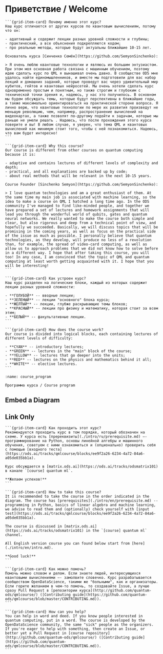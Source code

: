 # Приветствие / Welcome

<!-- Этот курс позволит вам погрузиться в удивительный мир квантового машинного обучения! -->

````{grid}
```{grid-item-card} Почему именно этот курс?
Наш курс отличается от других курсов по квантовым вычислениям, потому что он:

- адаптивный и содержит лекции разных уровней сложности и глубины;
- практический, а все объяснения подкрепляются кодом;
- про реальные методы, которые будут актуальны ближайшие 10-15 лет.

Основатель курса [Синченко Семён](https://github.com/SemyonSinchenko):

> Я очень люблю квантовые технологии и являюсь их большим энтузиастом. При этом моя основная работа связана с машинным обучением, поэтому идею сделать курс по QML я вынашивал очень давно. В сообществе ODS мне удалось найти единомышленников, и вместе мы подготовили для вас набор лекций и домашних заданий, которые проведут вас через удивительный мир кубитов, гейтов и квантовых нейросетей. Мы очень хотели сделать курс одновременно простым и понятным, но также строгим и глубоким с технической точки зрения и, надеюсь, у нас это получилось. В основном мы будем обсуждать темы, которые будут перспективны в ближайшие годы, а также максимально ориентироваться на практической стороне вопроса. Я лично верю, что квантовые технологии по мере их развития произведут не меньшую революцию, чем, например, распространение вычислений на видеокартах, а также позволят по-другому подойти к задачам, которые мы раньше не умели решать . Надеюсь, что после прохождения этого курса поверите и вы! В любом случае, я уверен, что тема QML и квантовых вычислений как минимум стоит того, чтобы с ней познакомиться. Надеюсь, что вам будет интересно!
```

```{grid-item-card} Why this course?
Our course is different from other courses on quantum computing because it is:

- adaptive and contains lectures of different levels of complexity and depth;
- practical, and all explanations are backed up by code;
- about real methods that will be relevant in the next 10-15 years.

Course Founder [Sinchenko Semyon](https://github.com/SemyonSinchenko):

> I love quantum technologies and am a great enthusiast of them. At the same time my main job is associated with machine learning, so the idea to make a course on QML I hatched a long time ago. In the ODS community I've managed to find like-minded people, and together we have prepared a set of lectures and homework assignments that will lead you through the wonderful world of qubits, gates and quantum neural networks. We really wanted to make the course both simple and clear, but also rigorous and deep from a technical point of view, and hopefully we succeeded. Basically, we will discuss topics that will be promising in the coming years, as well as focus on the practical side of the issue as much as possible. I personally believe that quantum technologies, as they develop, will produce no less of a revolution than, for example, the spread of video-card computing, as well as allow us to approach problems that we did not know how to solve before in a different way. I hope that after taking this course, you will too! In any case, I am convinced that the topic of QML and quantum computing at least worth getting acquainted with it. I hope that you will be interesting!
```
````

````{grid}
```{grid-item-card} Как устроен курс?
Наш курс разделен на логические блоки, каждый из которых содержит лекции разных уровней сложности:

- **ГОЛУБОЙ** -- вводные лекции;
- **ЗЕЛЕНЫЙ** -- лекции "основного" блока курса;
- **ЖЕЛТЫЙ** -- лекции, глубже раскрывающие темы блоков;
- **КРАСНЫЙ** -- лекции про физику и математику, которая стоит за всем этим;
- **БЕЛЫЙ** -- факультативные лекции.
```

```{grid-item-card} How does the course work?
Our course is divided into logical blocks, each containing lectures of different levels of difficulty:

- **CYAN** -- introductory lectures;
- **GREEN** -- lectures in the "main" block of the course;
- **YELLOW** -- lectures that go deeper into the units;
- **RED** -- lectures on the physics and mathematics behind it all;
- **WHITE** -- elective lectures.
```
````

```{figure} /_static/index/program.png
:name: course_program

Программа курса / Course program
```


## Embed a Diagram

<!-- ![Diagram Image Link](/_static/index/program.plantuml) -->

## Link Only

<!-- [Diagram Image Link](/_static/index/program.plantuml) -->

````{grid}
```{grid-item-card} Как проходить этот курс?
Рекомендуется проходить курс в том порядке, который обозначен на схеме. У курса есть [пререквизиты](./intro/ru/prerequisite.md) –- программирование на Python, основы линейной алгебры и машинного обучения, советуем с ними ознакомиться и (опционально) проверить себя с помощью [входного теста](https://ods.ai/tracks/qmlcourse/blocks/ee9f2a26-6234-4a72-84a6-a05de035bb1a).

Курс обсуждается в [matrix.ods.ai](https://ods.ai/tracks/odsmatrix101) в канале `[course] quantum ml`.

**Желаем успехов!**
```

```{grid-item-card} How to take this course?
It is recommended to take the course in the order indicated in the diagram. The course has [prerequisites](./intro/en/prerequisite.md) -- programming in Python, basics of linear algebra and machine learning, we advise to read them and (optionally) check yourself with [input test](https://ods.ai/tracks/qmlcourse/blocks/ee9f2a26-6234-4a72-84a6-a05de035bb1a).

The course is discussed in [matrix.ods.ai](https://ods.ai/tracks/odsmatrix101) in the `[course] quantum ml` channel.

All English version course you can found below start from [here](./intro/en/intro.md).

**Good luck!**
```
````

````{grid}
```{grid-item-card} Как можно помочь?
Помочь можно словом и делом. Если знаете людей, интересующихся квантовыми вычислениями –- замолвите словечко. Курс разрабатывается сообществом OpenDataScience, такими же "больными", как и организаторы. Если горите желанием в чем-то помочь, то создавайте Issue, а лучше сразу Pull Request в [репозитории курса](http://github.com/quantum-ods/qmlcourse/) ([Contributing guide](https://github.com/quantum-ods/qmlcourse/blob/master/CONTRIBUTING.md)).
```

```{grid-item-card} How can you help?
You can help in word and deed. If you know people interested in quantum computing, put in a word. The course is developed by the OpenDataScience community, the same "sick" people as the organizers. If you're eager to help with something, then create an Issue, or better yet a Pull Request in [course repository](http://github.com/quantum-ods/qmlcourse/) ([Contributing guide](https://github.com/quantum-ods/qmlcourse/blob/master/CONTRIBUTING.md)).
```
````

<p style="page-break-after:always;"></p>
